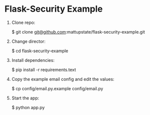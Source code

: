 # Flask-Security Example

1. Clone repo:

    $ git clone git@github.com:mattupstate/flask-security-example.git

2. Change director:

    $ cd flask-security-example

3. Install dependencies:

    $ pip install -r requirements.text

4. Copy the example email config and edit the values:

    $ cp config/email.py.example config/email.py

5. Start the app:

    $ python app.py

